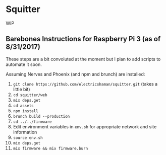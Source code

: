 # Squitter
WIP
## Barebones Instructions for Raspberry Pi 3 (as of 8/31/2017)

These steps are a bit convoluted at the moment but I plan to add scripts to automate it soon.

Assuming Nerves and Phoenix (and npm and brunch) are installed:

1. `git clone https://github.com/electricshaman/squitter.git` (takes a little bit)
2. `cd squitter/web`
3. `mix deps.get`
4. `cd assets`
5. `npm install`
6. `brunch build --production`
7. `cd ../../firmware`
8. Edit environment variables in `env.sh` for appropriate network and site information
9. `source env.sh`
10. `mix deps.get`
11. `mix firmware && mix firmware.burn`
